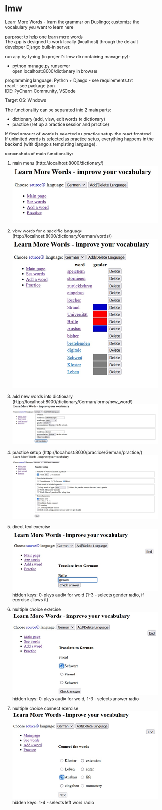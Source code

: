 # lmw
Learn More Words - learn the grammar on Duolingo; customize the vocabulary you want to learn here

purpose: to help one learn more words  
The app is designed to work locally (localhost) through the default developer Django built-in server.  

run app by typing (in project's lmw dir containing manage.py):  
- python manage.py runserver  
open localhost:8000/dictionary in browser

programming language: Python + Django - see requirements.txt  
react - see package.json  
IDE: PyCharm Community, VSCode  

Target OS: Windows  

The functionality can be separated into 2 main parts:
- dictionary (add, view, edit words to dictionary)  
- practice (set up a practice session and practice)  

If fixed amount of words is selected as practice setup, the react frontend.  
If unlimited words is selected as practice setup, everything happens in the backend (with django's templating language).  

screenshots of main functionality:
1. main menu (http://localhost:8000/dictionary/)
![alt text](https://github.com/atanas3angelov/lmw/blob/main/index.jpg?raw=true)

2. view words for a specific language (http://localhost:8000/dictionary/German/words/)
![alt text](https://github.com/atanas3angelov/lmw/blob/main/words_for_specific_lang.jpg?raw=true)

3. add new words into dictionary (http://localhost:8000/dictionary/German/forms/new_word/)
![alt text](https://github.com/atanas3angelov/lmw/blob/main/adding_new_word.jpg?raw=true)

4. practice setup (http://localhost:8000/practice/German/practice/)
![alt text](https://github.com/atanas3angelov/lmw/blob/main/practice_setup.jpg?raw=true)

5. direct text exercise
![alt text](https://github.com/atanas3angelov/lmw/blob/main/direct_text.jpg?raw=true)
hidden keys: 0-plays audio for word (1-3 - selects gender radio, if exercise allows it)

6. multiple choice exercise
![alt text](https://github.com/atanas3angelov/lmw/blob/main/multiple_choice.jpg?raw=true)
hidden keys: 0-plays audio for word, 1-3 - selects answer radio

7. multiple choice connect exercise
![alt text](https://github.com/atanas3angelov/lmw/blob/main/multi_choice_connect.jpg?raw=true)
hidden keys: 1-4 - selects left word radio

